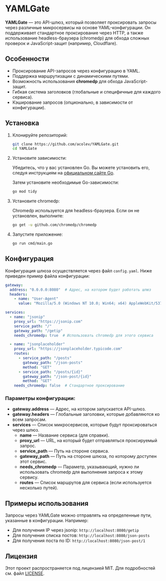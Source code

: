 
# YAMLGate

**YAMLGate** — это API-шлюз, который позволяет проксировать запросы через различные микросервисы на основе YAML-конфигурации. Он поддерживает стандартное проксирование через HTTP, а также использование headless-браузера (chromedp) для обхода сложных проверок и JavaScript-защит (например, Cloudflare).

## Особенности

- Проксирование API-запросов через конфигурацию в YAML.
- Поддержка маршрутизации с динамическими путями.
- Возможность использования **chromedp** для обхода JavaScript-защит.
- Гибкая система заголовков (глобальные и специфичные для каждого сервиса).
- Кэширование запросов (опционально, в зависимости от конфигурации).

## Установка

1. Клонируйте репозиторий:

   ```bash
   git clone https://github.com/acolev/YAMLGate.git
   cd YAMLGate
   ```

2. Установите зависимости:

   Убедитесь, что у вас установлен Go. Вы можете установить его, следуя инструкциям на [официальном сайте Go](https://golang.org/doc/install).

   Затем установите необходимые Go-зависимости:

   ```bash
   go mod tidy
   ```

3. Установите chromedp:

   Chromedp используется для headless-браузера. Если он не установлен, выполните:

   ```bash
   go get -u github.com/chromedp/chromedp
   ```

4. Запустите приложение:

   ```bash
   go run cmd/main.go
   ```

## Конфигурация

Конфигурация шлюза осуществляется через файл `config.yaml`. Ниже приведен пример файла конфигурации:

```yaml
gateway:
  address: "0.0.0.0:8080"  # Адрес, на котором будет работать шлюз
  headers: 
    - name: "User-Agent"
      value: "Mozilla/5.0 (Windows NT 10.0; Win64; x64) AppleWebKit/537.36 (KHTML, like Gecko) Chrome/90.0.4430.212 Safari/537.36"

services:
  - name: "jsonip"
    proxy_url: "https://jsonip.com"
    service_path: "/"
    gateway_path: "/getip"
    needs_chromedp: true  # Использовать chromedp для этого сервиса

  - name: "jsonplaceholder"
    proxy_url: "https://jsonplaceholder.typicode.com"
    routes:
      - service_path: "/posts"
        gateway_path: "/json-posts"
        method: "GET"
      - service_path: "/posts/{id}"
        gateway_path: "/json-post/{id}"
        method: "GET"
    needs_chromedp: false  # Стандартное проксирование
```

### Параметры конфигурации:

- **gateway.address** — Адрес, на котором запускается API-шлюз.
- **gateway.headers** — Глобальные заголовки, которые добавляются ко всем запросам.
- **services** — Список микросервисов, которые будут проксироваться через шлюз.
  - **name** — Название сервиса (для справки).
  - **proxy_url** — URL, на который будет отправляться проксируемый запрос.
  - **service_path** — Путь на стороне сервиса.
  - **gateway_path** — Путь на стороне шлюза, по которому доступен этот сервис.
  - **needs_chromedp** — Параметр, указывающий, нужно ли использовать chromedp для выполнения запроса к этому сервису.
  - **routes** — Список маршрутов для сервиса (если используется несколько путей).

## Примеры использования

Запросы через YAMLGate можно отправлять на определенные пути, указанные в конфигурации. Например:

- Для получения IP через jsonip: `http://localhost:8080/getip`
- Для получения списка постов: `http://localhost:8080/json-posts`
- Для получения поста по ID: `http://localhost:8080/json-post/1`

## Лицензия

Этот проект распространяется под лицензией MIT. Для подробностей см. файл [LICENSE](LICENSE).
